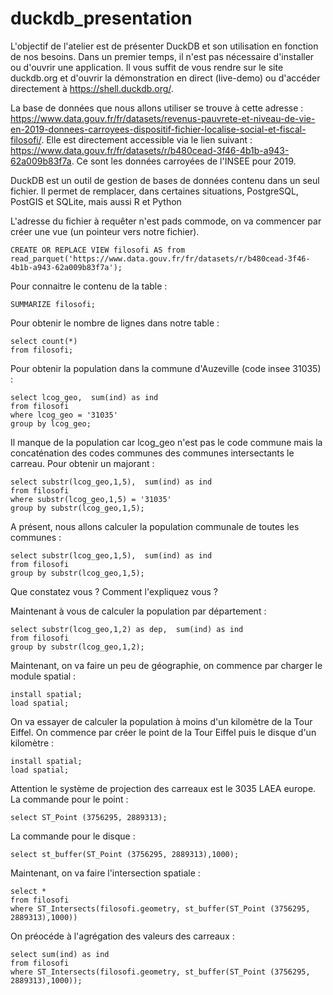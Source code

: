 # duckdb_presentation

L'objectif de l'atelier est de présenter DuckDB et son utilisation en fonction de nos besoins.
Dans  un premier temps, il n'est pas nécessaire d'installer ou d'ouvrir une application. Il vous suffit de vous rendre sur le site duckdb.org et d'ouvrir la démonstration en direct (live-demo) ou d'accéder directement à https://shell.duckdb.org/.

La base de données que nous allons utiliser se trouve à cette adresse : https://www.data.gouv.fr/fr/datasets/revenus-pauvrete-et-niveau-de-vie-en-2019-donnees-carroyees-dispositif-fichier-localise-social-et-fiscal-filosofi/. Elle est directement accessible via le lien suivant : https://www.data.gouv.fr/fr/datasets/r/b480cead-3f46-4b1b-a943-62a009b83f7a. Ce sont les données carroyées de l'INSEE pour 2019.

DuckDB est un outil de gestion de bases de données contenu dans un seul fichier. Il permet de remplacer, dans certaines situations, PostgreSQL, PostGIS et SQLite, mais aussi R et Python

L'adresse du fichier à requêter n'est pads commode, on va commencer par créer une vue (un pointeur vers notre fichier).
```
CREATE OR REPLACE VIEW filosofi AS from  read_parquet('https://www.data.gouv.fr/fr/datasets/r/b480cead-3f46-4b1b-a943-62a009b83f7a');
```
Pour connaitre le contenu de la table :
```
SUMMARIZE filosofi;
```

Pour obtenir le nombre de lignes dans notre table : 

```
select count(*) 
from filosofi;
```

Pour obtenir la population dans la commune d'Auzeville (code insee 31035) :

```
select lcog_geo,  sum(ind) as ind 
from filosofi
where lcog_geo = '31035'
group by lcog_geo;
```

Il manque de la population car lcog_geo n'est pas le code commune mais la concaténation des codes communes des communes intersectants le carreau. Pour obtenir un majorant :
```
select substr(lcog_geo,1,5),  sum(ind) as ind 
from filosofi
where substr(lcog_geo,1,5) = '31035'
group by substr(lcog_geo,1,5);
```

A présent, nous allons calculer la population communale de toutes les communes :
```
select substr(lcog_geo,1,5),  sum(ind) as ind 
from filosofi
group by substr(lcog_geo,1,5);
```
Que constatez vous ? Comment l'expliquez vous ? 

Maintenant à vous de calculer la population par département :

```
select substr(lcog_geo,1,2) as dep,  sum(ind) as ind 
from filosofi
group by substr(lcog_geo,1,2);
```

Maintenant, on va faire un peu de géographie, on commence par charger le module spatial :

```
install spatial;
load spatial;
```

On va essayer de calculer la population à moins d'un kilomètre de la Tour Eiffel. On commence par créer le point de la Tour Eiffel puis le disque d'un kilomètre :

```
install spatial;
load spatial;
```

Attention le système de projection des carreaux est le 3035 LAEA europe. La commande pour le point :
```
select ST_Point (3756295, 2889313);
```
La commande pour le disque :
```
select st_buffer(ST_Point (3756295, 2889313),1000);
```
Maintenant, on va faire l'intersection spatiale :
```
select *
from filosofi
where ST_Intersects(filosofi.geometry, st_buffer(ST_Point (3756295, 2889313),1000))
```
On préocéde à l'agrégation des valeurs des carreaux :
```
select sum(ind) as ind
from filosofi
where ST_Intersects(filosofi.geometry, st_buffer(ST_Point (3756295, 2889313),1000));
```
















